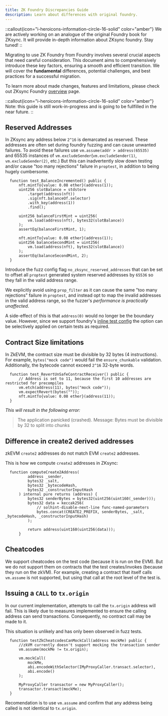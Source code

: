 ```yaml
---
title: ZK Foundry Discrepancies Guide
description: Learn about differences with original foundry.
---
```


::callout{icon="i-heroicons-information-circle-16-solid" color="amber"}
We are actively working on an analogue of the original Foundry book for ZKsync. It will provide in-depth information
about ZKsync foundry. Stay tuned!
::

Migrating to use ZK Foundry from Foundry involves several crucial aspects that need careful consideration.
This document aims to comprehensively introduce these key factors, ensuring a smooth and efficient transition.
We will cover the **fundamental** differences, potential challenges, and best practices for a successful migration.

To learn more about made changes, features and limitations, please check out ZKsync Foundry [overview](/build/tooling/foundry/overview) page.

::callout{icon="i-heroicons-information-circle-16-solid" color="amber"}
Note: this guide is still work-in-progress and is going to be fullfilled in the near future.
::

## Reserved Addresses
In ZKsync any address below `2^16` is demarcated as reserved. These addresses are often set during foundry fuzzing and can cause unwanted failures.
To avoid these failures use `vm.assume(addr > address(65535)`
and 65535 instances of `vm.excludeSender`(`vm.excludeSender(1)`, `vm.excludeSender(2)`, etc.)
But this can inadvertently slow down testing and/or cause "too many rejections" failure in `proptest`, in addition to being hugely cumbersome.

```sol
  function test_BalanceIncremented() public {
      nft.mintTo{value: 0.08 ether}(address(1));
      uint256 slotBalance = stdstore
          .target(address(nft))
          .sig(nft.balanceOf.selector)
          .with_key(address(1))
          .find();

      uint256 balanceFirstMint = uint256(
          vm.load(address(nft), bytes32(slotBalance))
      );
      assertEq(balanceFirstMint, 1);

      nft.mintTo{value: 0.08 ether}(address(1));
      uint256 balanceSecondMint = uint256(
          vm.load(address(nft), bytes32(slotBalance))
      );
      assertEq(balanceSecondMint, 2);
  }
```

Introduce the fuzz config flag `no_zksync_reserved_addresses` that can be set to offset all `proptest`
generated system reserved addresses by `65536` so they fall in the valid address range.

We explicitly avoid using `prop_filter` as it can cause the same "too many rejections" failure in `proptest`,
and instead opt to map the invalid addresses in the valid address range, so the fuzzer's *performance is practically unaffected*.

A side-effect of this is that `address(0)` would no longer be the boundary value. However, since we support foundry's
[inline test config](https://book.getfoundry.sh/reference/config/inline-test-config) the option can be selectively applied on certain tests as required.

## Contract Size limitations
In ZkEVM, the contract size must be divisible by 32 bytes (4 instructions). For example,  `bytes("mock code")` would fail the `ensure_chunkable` validation.
Additionally, the bytecode cannot exceed `2^16` 32-byte words.

```sol
  function test_RevertUnSafeContractReceiver() public {
      // Address is set to 11, because the first 10 addresses are restricted for precompiles
      vm.etch(address(11), bytes("mock code"));
      vm.expectRevert(bytes(""));
      nft.mintTo{value: 0.08 ether}(address(11));
  }
```

*This will result in the following error:*

> The application panicked (crashed).
Message:  Bytes must be divisible by 32 to split into chunks

## Difference in create2 derived addresses
zkEVM `create2` addresses do not match EVM `create2` addresses.

This is how we compute `create2` addresses in ZKsync:

```sol
  function computeCreate2Address(
          address _sender,
          bytes32 _salt,
          bytes32 _bytecodeHash,
          bytes32 _constructorInputHash
      ) internal pure returns (address) {
          bytes32 senderBytes = bytes32(uint256(uint160(_sender)));
          bytes32 data = keccak256(
              // solhint-disable-next-line func-named-parameters
              bytes.concat(CREATE2_PREFIX, senderBytes, _salt, _bytecodeHash, _constructorInputHash)
          );

          return address(uint160(uint256(data)));
      }
```

## Cheatcodes
We support cheatcodes on the test code (because it is run on the EVM). But we do not support them on contracts that the test creates/invokes
(because they run on the zkVM).
For example, creating a contract that itself calls `vm.assume` is not supported, but using that call at the root level of the test is.

## Issuing a `CALL` to `tx.origin`

In our current implementation, attempts to call the `tx.origin` address will fail.
This is likely due to measures implemented to ensure the calling address can send transactions. Consequently, no contract call may be made to it.

This situation is unlikely and has only been observed in fuzz tests.

```sol
  function testZkCheatcodesCanMockCall(address mockMe) public {
      //zkVM currently doesn't support mocking the transaction sender
      vm.assume(mockMe != tx.origin);

      vm.mockCall(
          mockMe,
          abi.encodeWithSelector(IMyProxyCaller.transact.selector),
          abi.encode()
      );

      MyProxyCaller transactor = new MyProxyCaller();
      transactor.transact(mockMe);
  }
```

Recomendation is to use `vm.assume` and confirm that any address being called is not identical to `tx.origin`.
